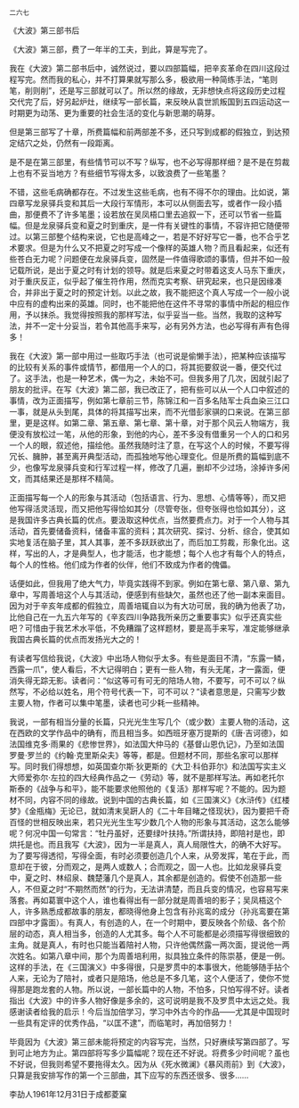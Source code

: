     二六七 

   《大波》第三部书后

   《大波》第三部，费了一年半的工夫，到此，算是写完了。

   我在《大波》第二部书后中，诚然说过，要以四部篇幅，把辛亥革命在四川这段过程写完。然而我的私心，并不打算果就写那么多，极欲用一种简练手法，“笔则笔，削则削”，还是写三部就可以了。所以然的缘故，无非想快点将这段历史过程交代完了后，好另起炉灶，继续写一部长篇，来反映从袁世凯叛国到五四运动这一时期更为动荡、更为重要的社会生活的变化与新思潮的萌芽。

   但是第三部写了十章，所费篇幅和前两部差不多，还只写到成都的假独立，到达预定结穴之处，仍然有一段距离。

   是不是在第三部里，有些情节可以不写？纵写，也不必写得那样细？是不是在剪裁上也有不妥当地方？有些细节写得太多，以致浪费了一些笔墨？

   不错，这些毛病确都存在。不过发生这些毛病，也有不得不尔的理由。比如说，第四章写龙泉驿兵变和其后一大段行军情形，本可以从侧面去写，或者作一段小插曲，那便费不了许多笔墨；设若放在吴凤梧口里去追叙一下，还可以节省一些篇幅。但是龙泉驿兵变和夏之时到重庆，是一件有关键性的事情，不容许把它随便带过。以第三部整个结构来说，它也是高峰之一，若是不好好写它一番，也不合乎艺术要求。但是为什么又不把夏之时写成一个像样的英雄人物？而且看起来，似还有些苍白无力呢？问题便在龙泉驿兵变，固然是一件值得歌颂的事情，但并不如一般记载所说，是出于夏之时有计划的领导。就是后来夏之时带着这支人马东下重庆，对于重庆反正，似乎起了催生符作用，然而克实考察、研究起来，也只是因缘凑合，并非出于夏之时的预定计划。以此之故，我不能把这个真人写成一个一般小说中应有的虚构出来的英雄。同时，也不能把他在这件不寻常的事情中所起的相应作用，予以抹杀。我觉得按照我的那样写法，似乎妥当一些。当然，我取的这种写法，并不一定十分妥当，若令其他高手来写，必有另外方法，也必写得有声有色得多！

   我在《大波》第一部中用过一些取巧手法（也可说是偷懒手法），把某种应该描写的比较有关系的事件或情节，都借用一个人的口，将其扼要叙说一番，便交代过了。这手法，也是一种艺术，偶一为之，未始不可。但我多用了几次，因就引起了朋友的批评。在写《大波》第二部，我已改正了，把有些可以从一个人口中叙述的事情，改为正面描写，例如第七章前三节，陈锦江和一百多名陆军士兵血染三江口一事，就是从头到尾，具体的将其描写出来，而不光借彭家骐的口来说。在第三部里，更是这样。如第二章、第五章、第七章、第十章，对于那个风云人物端方，我便没有放松过一笔，从他的形象，到他的内心，差不多没有借重另一个人的口和另一个人的眼，叙述他，描绘他。虽然我随时注了意，在写这个人的时候，不要写得冗长、臃肿，甚至离开典型活动，而孤独地写他心理变化。但是所费的篇幅到底不少，也像写龙泉驿兵变和行军过程一样，修改了几遍，删却不少过场，涂掉许多闲文，而其结果还是那样不精简。

   正面描写每一个人的形象与其活动（包括语言、行为、思想、心情等等），而又把他写得活灵活现，而又把他写得恰如其分（尽管夸张，但夸张得也恰如其分），这是我国许多古典长篇的优点。要汲取这种优点，当然要费点力。对于一个人物与其活动，首先要储备资料，储备丰富的资料；其次研究、探讨、分析、综合，使其如实地复活在脑子里，其人其事，差不多跃跃欲出了，而后加工剪裁，形象化出。这样，写出的人，才是典型人，也才能活，也才能想；每个人也才有每个人的特点，每个人的性格。他们成为作者的伙伴，他们不致成为作者的傀儡。

   话便如此，但我用了绝大气力，毕竟实践得不到家。例如在第七章、第八章、第九章中，写周善培这个人与其活动，便感到有些缺欠，虽然也还了他一副本来面目。因为对于辛亥年成都的假独立，周善培辄自以为有大功可居，我的确为他表了功，比他自己在一九五六年写的《辛亥四川争路我所亲历之重要事实》似乎还真实些吧？可惜由于我艺术水平低，不免糟蹋了这样题材，要是高手来写，准定能够继承我国古典长篇的优点而发扬光大之的！

   有读者写信给我说，《大波》中出场人物似乎太多。有些是面目不清，“东露一鳞，西露一爪”，使人看后，不大记得明白；更有一些人物，有头无尾，才一露面，便消失得无踪无影。读者问：“似这等可有可无的陪场人物，不要写，可不可以？纵然写，不必给以姓名，用个符号代表一下，可不可以？”读者意思是，只需写少数主要人物，作者可以集中笔墨，读者也可少耗一些精神。

   我说，一部有相当分量的长篇，只光光生生写几个（或少数）主要人物的活动，这在西欧的文学作品中的确有，而且相当多。如西班牙塞万提斯的《唐·吉诃德》，如法国维克多·雨果的《悲惨世界》，如法国大仲马的《基督山恩仇记》，乃至如法国罗曼·罗兰的《约翰·克里斯朵夫》等等，都是。但题材不同，那些名家可以那样写。同时我们得想想，如英国查尔斯·狄更斯的《大卫·科伯菲尔》和法国写实主义大师爱弥尔·左拉的四大经典作品之一《劳动》等，就不是那样写法。再如老托尔斯泰的《战争与和平》，能不能要求他照他的《复活》那样写呢？不能的。因为题材不同，内容不同的缘故。说到中国的古典长篇，如《三国演义》《水浒传》《红楼梦》《金瓶梅》无论已，就如清末吴趼人的《二十年目睹之怪现状》，因为要把千奇百怪的世相反映出来，若只光光生生写少数几个人物的形象与其活动，这怎么能够呢？何况中国一句常言：“牡丹虽好，还要绿叶扶持。”所谓扶持，即陪衬是也，即烘托是也。而且我写《大波》，因为一半是真人，真人局限性大，的确不大好写。为了要写得透彻，写得全面，有时必须要创造几个人来，从旁发挥，笔在于此，而意却在于彼，分而观之，是两人或数人；合而观之，固一人也。比如龙泉驿兵变中，夏之时、林绍泉、魏楚藩几个是真人，其余都是创造的。假使不创造那一些人，不但夏之时“不期然而然”的行为，无法讲清楚，而且兵变的情况，也容易写来落套。再如葛寰中这个人，谁也看得出有一部分就是周善培的影子；吴凤梧这个人，许多熟悉成都故事的朋友，都晓得他身上包含有孙兆鸾的成分（孙兆鸾要在第四部中才露面）。有真人，有创造的人，在一个时期中，要反映各个阶级、各个阶层的动态，真人相当多，创造的人尤其多。每个人不可能都是必须描写得很细致的主角。就是真人，有时也只能当着陪衬人物，只许他偶然露一两次面，提说他一两次姓名。如第八章中间，那个为周善培利用，拟具独立条件的陈崇基，便是一例。这样的手法，在《三国演义》中多得很，只是罗贯中的本事很大，他能够随手拈个人来，无论为了陪衬，或者只是陪场，他总是不多几笔，这个人便活了，使你不觉得那是跑龙套的人物。所以说，一部长篇中的人物，不怕多，只怕写得不好。读者指出《大波》中的许多人物好像是多余的，这可说明是我不及罗贯中太远之处。我感谢读者给我的启示！今后当加倍学习，学习中外古今的作品——尤其是中国现时一些具有定评的优秀作品，“以匡不逮”，而临笔时，再加倍努力！

   毕竟因为《大波》第三部未能将预定的内容写完，当然，只好赓续写第四部了。写到可止地方为止。第四部将写多少篇幅呢？现在还不好说。将费多少时间呢？虽也不好说，但我则希望不要拖得太久。因为从《死水微澜》《暴风雨前》到《大波》，只算是我安排写作的第一个三部曲，其下应写的东西还很多、很多……

   李劼人1961年12月31日于成都菱窠

